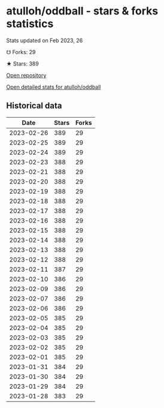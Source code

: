 # atulloh/oddball - stars & forks statistics

Stats updated on Feb 2023, 26

☋ Forks: 29

★ Stars: 389

[Open repository](https://github.com/atulloh/oddball)

[Open detailed stats for atulloh/oddball](https://reviewgithub.com/rep/atulloh/oddball)

## Historical data
| Date | Stars | Forks |
|------|-------|-------|
| 2023-02-26 | 389 | 29 | 
| 2023-02-25 | 389 | 29 | 
| 2023-02-24 | 389 | 29 | 
| 2023-02-23 | 388 | 29 | 
| 2023-02-21 | 388 | 29 | 
| 2023-02-20 | 388 | 29 | 
| 2023-02-19 | 388 | 29 | 
| 2023-02-18 | 388 | 29 | 
| 2023-02-17 | 388 | 29 | 
| 2023-02-16 | 388 | 29 | 
| 2023-02-15 | 388 | 29 | 
| 2023-02-14 | 388 | 29 | 
| 2023-02-13 | 388 | 29 | 
| 2023-02-12 | 388 | 29 | 
| 2023-02-11 | 387 | 29 | 
| 2023-02-10 | 386 | 29 | 
| 2023-02-09 | 386 | 29 | 
| 2023-02-07 | 386 | 29 | 
| 2023-02-06 | 386 | 29 | 
| 2023-02-05 | 385 | 29 | 
| 2023-02-04 | 385 | 29 | 
| 2023-02-03 | 385 | 29 | 
| 2023-02-02 | 385 | 29 | 
| 2023-02-01 | 385 | 29 | 
| 2023-01-31 | 384 | 29 | 
| 2023-01-30 | 384 | 29 | 
| 2023-01-29 | 384 | 29 | 
| 2023-01-28 | 383 | 29 | 

